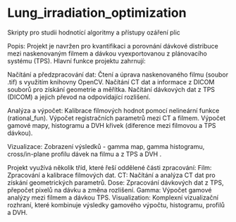 # Lung_irradiation_optimization
Skripty pro studii hodnotící algoritmy a přístupy ozáření plic

Popis:
Projekt je navržen pro kvantifikaci a porovnání dávkové distribuce mezi naskenovaným filmem a dávkou vyexportovanou z plánovacího systému (TPS). Hlavní funkce projektu zahrnují:
  
  Načítání a předzpracování dat:
    Čtení a úprava naskenovaného filmu (soubor .tif) s využitím knihovny OpenCV.
    Načítání CT dat a informace z DICOM souborů pro získání geometrie a měřítka.
    Načítání dávkových dat z TPS (DICOM) a jejich převod na odpovídající rozlišení.
  
  Analýza a výpočet:
    Kalibrace filmových hodnot pomocí nelineární funkce (rational_fun).
    Výpočet registračních parametrů mezi CT a filmem.
    Výpočet gamové mapy, histogramu a DVH křivek (diference mezi filmovou a TPS dávkou).
  
  Vizualizace:
    Zobrazení výsledků - gamma map, gamma histogramu, cross/in-plane profilu dávek na filmu a z TPS a DVH .
  
  Projekt využívá několik tříd, které řeší oddělené části zpracování:
    Film: Zpracování a kalibrace filmových dat.
    CT: Načítání a analýza CT dat pro získání geometrických parametrů.
    Dose: Zpracování dávkových dat z TPS, přepočet pixelů na dávku a změna rozlišení.
    Gamma: Výpočet gamové analýzy mezi filmem a dávkou TPS.
    Visualization: Komplexní vizualizační rozhraní, které kombinuje výsledky gamového výpočtu, histogramu, profilů a DVH.
